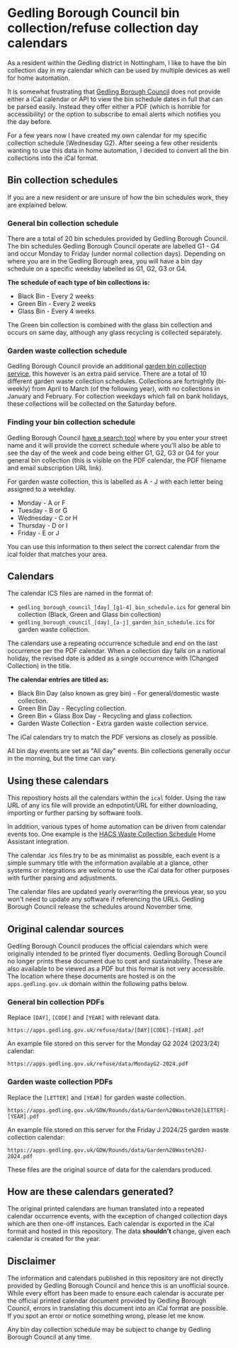 # Gedling Borough Council bin collection/refuse collection day calendars

As a resident within the Gedling district in Nottingham, I like to have the bin collection day in my calendar which can be used by multiple devices as well for home automation. 

It is somewhat frustrating that [Gedling Borough Council](https://www.gedling.gov.uk/) does not provide either a iCal calendar or API to view the bin schedule dates in full that can be parsed easily. Instead they offer either a PDF (which is horrible for accessibility) or the option to subscribe to email alerts which notifies you the day before.

For a few years now I have created my own calendar for my specific collection schedule (Wednesday G2). After seeing a few other residents wanting to use this data in home automation, I decided to convert all the bin collections into the iCal format.

## Bin collection schedules

If you are a new resident or are unsure of how the bin schedules work, they are explained below.

### General bin collection schedule

There are a total of 20 bin schedules provided by Gedling Borough Council. The bin schedules Gedling Borough Council operate are labelled G1 - G4 and occur Monday to Friday (under normal collection days). Depending on where you are in the Gedling Borough area, you will have a bin day schedule on a specific weekday labelled as G1, G2, G3 or G4.

**The schedule of each type of bin collections is:**

* Black Bin - Every 2 weeks
* Green Bin - Every 2 weeks
* Glass Bin - Every 4 weeks

The Green bin collection is combined with the glass bin collection and occurs on same day, although any glass recycling is collected separately.

### Garden waste collection schedule

Gedling Borough Council provide an additional [garden bin collection service](https://www.gedling.gov.uk/rubbish/gardenwaste/), this however is an extra paid service. There are a total of 10 different garden waste collection schedules. Collections are fortnightly (bi-weekly) from April to March (of the following year), with no collections in January and February. For collection weekdays which fall on bank holidays, these collections will be collected on the Saturday before.

### Finding your bin collection schedule

Gedling Borough Council [have a search tool](https://apps.gedling.gov.uk/refuse/search.aspx) where by you enter your street name and it will provide the correct schedule where you'll also be able to see the day of the week and code being either G1, G2, G3 or G4 for your general bin collection (this is visible on the PDF calendar, the PDF filename and email subscription URL link).

For garden waste collection, this is labelled as A - J with each letter being assigned to a weekday.

* Monday - A or F
* Tuesday - B or G
* Wednesday - C or H
* Thursday - D or I
* Friday - E or J

You can use this information to then select the correct calendar from the ical folder that matches your area.

## Calendars

The calendar ICS files are named in the format of: 

* `gedling_borough_council_[day]_[g1-4]_bin_schedule.ics` for general bin collection (Black, Green and Glass bin collection)
* `gedling_borough_council_[day]_[a-j]_garden_bin_schedule.ics` for garden waste collection. 

The calendars use a repeating occurrence schedule and end on the last occurrence per the PDF calendar. When a collection day falls on a national holiday, the revised date is added as a single occurrence with (Changed Collection) in the title.

**The calendar entries are titled as:**

* Black Bin Day (also known as grey bin) - For general/domestic waste collection.
* Green Bin Day - Recycling collection.
* Green Bin + Glass Box Day - Recycling and glass collection.
* Garden Waste Collection - Extra garden waste collection service.

The iCal calendars try to match the PDF versions as closely as possible.

All bin day events are set as "All day" events. Bin collections generally occur in the morning, but the time can vary.

## Using these calendars

This repostiory hosts all the calendars within the `ical` folder. Using the raw URL of any ics file will provide an ednpotint/URL for either downloading, importing or further parsing by software tools.

In addition, various types of home automation can be driven from calendar events too. One example is the [HACS Waste Collection Schedule](https://github.com/mampfes/hacs_waste_collection_schedule) Home Assistant integration.

The calendar .ics files try to be as minimalist as possible, each event is a simple summary title with the information available at a glance, other systems or integrations are welcome to use the iCal data for other purposes with further parsing and adjustments.

The calendar files are updated yearly overwriting the previous year, so you won't need to update any software if referencing the URLs. Gedling Borough Council release the schedules around November time.

## Original calendar sources

Gedling Borough Council produces the official calendars which were originally intended to be printed flyer documents. Gedling Borough Council no longer prints these document due to cost and sustainability. These are also available to be viewed as a PDF but this format is not very accessible. The location where these documents are hosted is on the `apps.gedling.gov.uk` domain within the following paths below.

### General bin collection PDFs

Replace `[DAY]`, `[CODE]` and `[YEAR]` with relevant data.

```
https://apps.gedling.gov.uk/refuse/data/[DAY][CODE]-[YEAR].pdf
```

An example file stored on this server for the Monday G2 2024 (2023/24) calendar:

```
https://apps.gedling.gov.uk/refuse/data/MondayG2-2024.pdf
```

### Garden waste collection PDFs

Replace the `[LETTER]` and `[YEAR]` for garden waste collection.

```
https://apps.gedling.gov.uk/GDW/Rounds/data/Garden%20Waste%20[LETTER]-[YEAR].pdf
```

An example file stored on this server for the Friday J 2024/25 garden waste collection calendar:

```
https://apps.gedling.gov.uk/GDW/Rounds/data/Garden%20Waste%20J-2024.pdf
```

These files are the original source of data for the calendars produced.

## How are these calendars generated?

The original printed calendars are human translated into a repeated calendar occurrence events, with the exception of changed collection days which are then one-off instances. Each calendar is exported in the iCal format and hosted in this repository. The data **shouldn't** change, given each calendar is created for the year.

## Disclaimer

The information and calendars published in this repository are not directly provided by Gedling Borough Council and hence this is an unofficial source. While every effort has been made to ensure each calendar is accurate per the official printed calendar document provided by Gedling Borough Council, errors in translating this document into an iCal format are possible. If you spot an error or notice something wrong, please let me know.

Any bin day collection schedule may be subject to change by Gedling Borough Council at any time.

